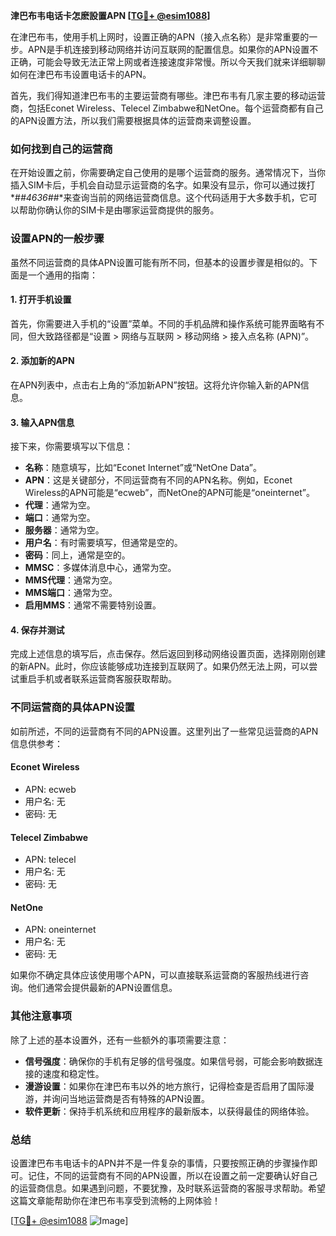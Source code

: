 **津巴布韦电话卡怎麽設置APN [[TG💪+ @esim1088](https://t.me/s/esim1088)]**

在津巴布韦，使用手机上网时，设置正确的APN（接入点名称）是非常重要的一步。APN是手机连接到移动网络并访问互联网的配置信息。如果你的APN设置不正确，可能会导致无法正常上网或者连接速度非常慢。所以今天我们就来详细聊聊如何在津巴布韦设置电话卡的APN。

首先，我们得知道津巴布韦的主要运营商有哪些。津巴布韦有几家主要的移动运营商，包括Econet Wireless、Telecel Zimbabwe和NetOne。每个运营商都有自己的APN设置方法，所以我们需要根据具体的运营商来调整设置。

### 如何找到自己的运营商

在开始设置之前，你需要确定自己使用的是哪个运营商的服务。通常情况下，当你插入SIM卡后，手机会自动显示运营商的名字。如果没有显示，你可以通过拨打*#*#4636#*#*来查询当前的网络运营商信息。这个代码适用于大多数手机，它可以帮助你确认你的SIM卡是由哪家运营商提供的服务。

### 设置APN的一般步骤

虽然不同运营商的具体APN设置可能有所不同，但基本的设置步骤是相似的。下面是一个通用的指南：

#### 1. 打开手机设置

首先，你需要进入手机的“设置”菜单。不同的手机品牌和操作系统可能界面略有不同，但大致路径都是“设置 > 网络与互联网 > 移动网络 > 接入点名称 (APN)”。

#### 2. 添加新的APN

在APN列表中，点击右上角的“添加新APN”按钮。这将允许你输入新的APN信息。

#### 3. 输入APN信息

接下来，你需要填写以下信息：
- **名称**：随意填写，比如“Econet Internet”或“NetOne Data”。
- **APN**：这是关键部分，不同运营商有不同的APN名称。例如，Econet Wireless的APN可能是“ecweb”，而NetOne的APN可能是“oneinternet”。
- **代理**：通常为空。
- **端口**：通常为空。
- **服务器**：通常为空。
- **用户名**：有时需要填写，但通常是空的。
- **密码**：同上，通常是空的。
- **MMSC**：多媒体消息中心，通常为空。
- **MMS代理**：通常为空。
- **MMS端口**：通常为空。
- **启用MMS**：通常不需要特别设置。

#### 4. 保存并测试

完成上述信息的填写后，点击保存。然后返回到移动网络设置页面，选择刚刚创建的新APN。此时，你应该能够成功连接到互联网了。如果仍然无法上网，可以尝试重启手机或者联系运营商客服获取帮助。

### 不同运营商的具体APN设置

如前所述，不同的运营商有不同的APN设置。这里列出了一些常见运营商的APN信息供参考：

#### Econet Wireless
- APN: ecweb
- 用户名: 无
- 密码: 无

#### Telecel Zimbabwe
- APN: telecel
- 用户名: 无
- 密码: 无

#### NetOne
- APN: oneinternet
- 用户名: 无
- 密码: 无

如果你不确定具体应该使用哪个APN，可以直接联系运营商的客服热线进行咨询。他们通常会提供最新的APN设置信息。

### 其他注意事项

除了上述的基本设置外，还有一些额外的事项需要注意：
- **信号强度**：确保你的手机有足够的信号强度。如果信号弱，可能会影响数据连接的速度和稳定性。
- **漫游设置**：如果你在津巴布韦以外的地方旅行，记得检查是否启用了国际漫游，并询问当地运营商是否有特殊的APN设置。
- **软件更新**：保持手机系统和应用程序的最新版本，以获得最佳的网络体验。

### 总结

设置津巴布韦电话卡的APN并不是一件复杂的事情，只要按照正确的步骤操作即可。记住，不同的运营商有不同的APN设置，所以在设置之前一定要确认好自己的运营商信息。如果遇到问题，不要犹豫，及时联系运营商的客服寻求帮助。希望这篇文章能帮助你在津巴布韦享受到流畅的上网体验！

[[TG💪+ @esim1088](https://t.me/s/esim1088) ![Image](https://i.postimg.cc/4NQfJmqS/Snipaste-2025-05-13-00-14-12.png)]